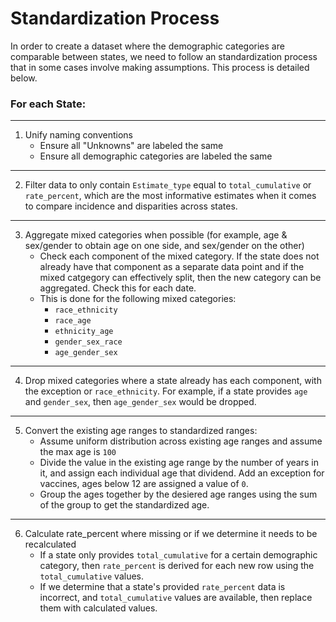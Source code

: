 # Standardization Process

In order to create a dataset where the demographic categories are comparable between states, we need to follow an standardization process that in some cases involve making assumptions. This process is detailed below.


### For each State:
---
1. Unify naming conventions
    - Ensure all "Unknowns" are labeled the same
    - Ensure all demographic categories are labeled the same
---
2. Filter data to only contain `Estimate_type` equal to `total_cumulative` or `rate_percent`, which are the most informative estimates when it comes to compare incidence and disparities across states. 
---
3. Aggregate mixed categories when possible (for example, age & sex/gender to obtain age on one side, and sex/gender on the other)
    - Check each component of the mixed category. If the state does not already have that component as a separate data point and if the mixed catgegory can effectively split, then the new category can be aggregated. Check this for each date.
    - This is done for the following mixed categories:
        - `race_ethnicity`
        - `race_age`
        - `ethnicity_age`
        - `gender_sex_race`
        - `age_gender_sex`
---
4.  Drop mixed categories where a state already has each component, with the exception or `race_ethnicity`. For example, if a state provides `age` and `gender_sex`, then `age_gender_sex` would be dropped.
---
5. Convert the existing age ranges to standardized ranges: 
    - Assume uniform distribution across existing age ranges and assume the max age is `100`
    - Divide the value in the existing age range by the number of years in it, and assign each individual age that dividend. Add an exception for vaccines, ages below 12 are assigned a value of `0`. 
    - Group the ages together by the desiered age ranges using the sum of the group to get the standardized age. 
---
6. Calculate rate_percent where missing or if we determine it needs to be recalculated
    - If a state only provides `total_cumulative` for a certain demographic category, then `rate_percent` is derived for each new row using the `total_cumulative` values. 
    - If we determine that a state's provided `rate_percent` data is incorrect, and `total_cumulative` values are available, then replace them with calculated values.